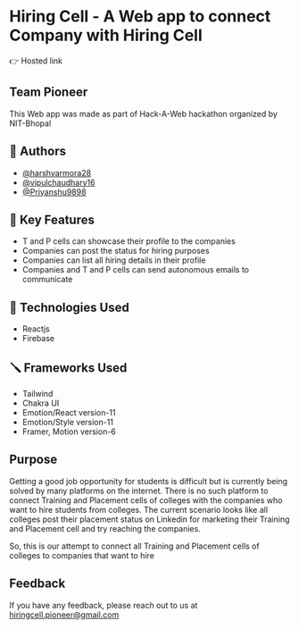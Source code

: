 
# Hiring Cell - A Web app to connect Company with Hiring Cell  

👉 Hosted link


## Team Pioneer

This Web app was made as part of Hack-A-Web hackathon organized by NIT-Bhopal


## 🔨 Authors

- [@harshvarmora28](https://www.github.com/harshvarmora28)
- [@vipulchaudhary16](https://github.com/vipulchaudhary16)
- [@Priyanshu9898](https://github.com/Priyanshu9898)


## 🤖 Key Features

- T and P cells can showcase their profile to the companies
- Companies can post the status for hiring purposes
- Companies can list all hiring details in their profile
- Companies and T and P cells can send autonomous emails to communicate


## 🚀 Technologies Used

- Reactjs
- Firebase

## 🪛 Frameworks Used

- Tailwind
- Chakra UI 
- Emotion/React version-11
- Emotion/Style version-11
- Framer, Motion version-6


## Purpose

Getting a good job opportunity for students is difficult but is currently being solved by many platforms on the internet. There is no such platform to connect Training and Placement cells of colleges with the companies who want to hire students from colleges. The current scenario looks like all colleges post their placement status on Linkedin for marketing their Training and Placement cell and try reaching the companies.

So, this is our attempt to connect all Training and Placement cells of colleges to companies that want to hire

  
## Feedback

If you have any feedback, please reach out to us at hiringcell.pioneer@gmail.com
